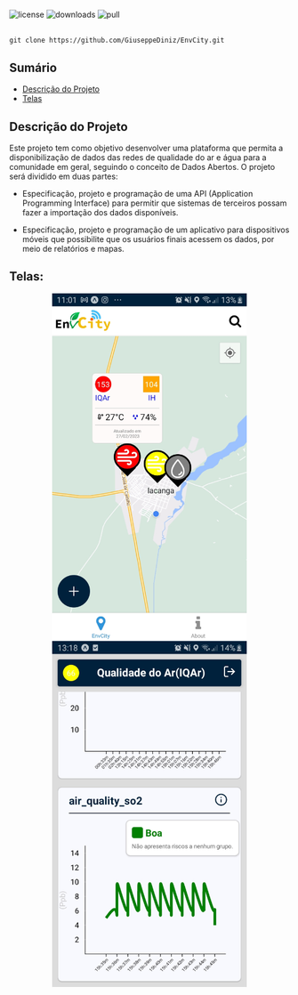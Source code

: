 <div style="display: inline_block"><br/>
    <img alignSelf= "center" alt="license" src="https://img.shields.io/github/license/GiuseppeDiniz/EnvCity.svg"/>
    <img alignSelf= "center" alt="downloads" src="https://img.shields.io/github/downloads/GiuseppeDiniz/EnvCity/total.svg"/>
    <img alignSelf= "center" alt="pull" src="https://img.shields.io/github/issues-pr/GiuseppeDiniz/EnvCity.svg"/>
</div>

##
```
git clone https://github.com/GiuseppeDiniz/EnvCity.git
  ```

## Sumário

- [Descrição do Projeto](#descricao-do-projeto)
- [Telas](#telas)

<div id='descricao-do-projeto'/> 

## Descrição do Projeto

Este projeto tem como objetivo desenvolver uma plataforma que permita a disponibilização de dados das redes de qualidade do ar e água para a comunidade em geral, seguindo o conceito de Dados Abertos. O projeto será dividido em duas partes:

- Especificação, projeto e programação de uma API (Application Programming Interface) para permitir que sistemas de terceiros possam fazer a importação dos dados disponíveis.

- Especificação, projeto e programação de um aplicativo para dispositivos móveis que possibilite que os usuários finais acessem os dados, por meio de relatórios e mapas.

<div id='telas'/> 

## Telas:
<p align="center">
  <img src="./assets/path/to/img%20(4).jpeg " width="350" title="hover text">
  <img src="./assets/path/to/img%20(1).jpeg " width="350" title="hover text">
</p>
